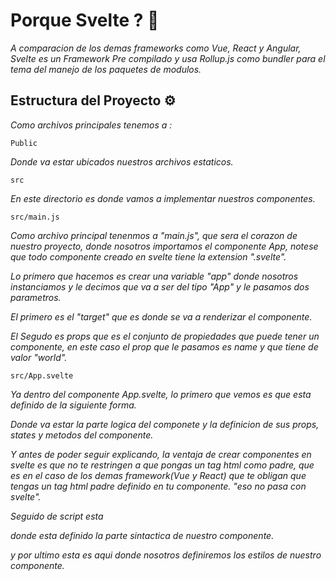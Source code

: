 # Porque Svelte ? 🚀

_A comparacion de los demas frameworks como Vue, React y Angular, Svelte es un Framework Pre compilado y usa Rollup.js como bundler para el tema del manejo de los paquetes de modulos._


## Estructura del Proyecto ⚙️

_Como archivos principales tenemos a :_

```
Public
```

_Donde va estar ubicados nuestros archivos estaticos._


```
src
```

_En este directorio es donde vamos a implementar nuestros componentes._


```
src/main.js
```

_Como archivo principal tenenmos a "main.js", que sera el corazon de nuestro proyecto, donde nosotros importamos el componente App, notese que todo componente creado en svelte tiene la extension ".svelte"._

_Lo primero que hacemos es crear una variable "app" donde nosotros instanciamos y le decimos que va a ser del tipo "App" y le pasamos dos parametros._

_El primero es el "target" que es donde se va a renderizar el componente._

_El Segudo es props que es el conjunto de propiedades que puede tener un componente, en este caso el prop que le pasamos es name y que tiene de valor "world"._


```
src/App.svelte
```

_Ya dentro del componente App.svelte, lo primero que vemos es que esta definido de la siguiente forma._

_<script></script> Donde va estar la parte logica del componete y la definicion de sus props, states y metodos del componente._

_Y antes de poder seguir explicando, la ventaja de crear componentes en svelte es que no te restringen a que pongas un tag html como padre, que es en el caso de los demas framework(Vue y React) que te obligan que tengas un tag html padre definido en tu componente. "eso no pasa con svelte"._

_Seguido de script esta <main></main> donde esta definido la parte sintactica de nuestro componente._

_y por ultimo esta <style></style> es aqui donde nosotros definiremos los estilos de nuestro componente._